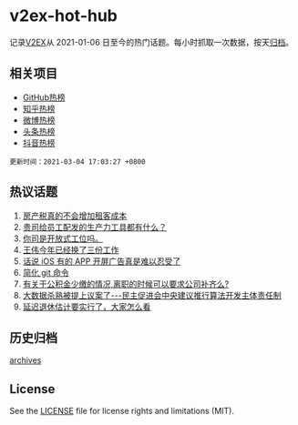 # v2ex-hot-hub

 记录[V2EX](https://www.v2ex.com/)从 2021-01-06 日至今的热门话题。每小时抓取一次数据，按天[归档](archives)。
 
 ## 相关项目

- [GitHub热榜](https://github.com/snaildev/github-hot-hub)
- [知乎热榜](https://github.com/snaildev/zhihu-hot-hub)
- [微博热榜](https://github.com/snaildev/weibo-hot-hub)
- [头条热榜](https://github.com/snaildev/toutiao-hot-hub)
- [抖音热榜](https://github.com/snaildev/douyin-hot-hub)


 `更新时间：2021-03-04 17:03:27 +0800`

## 热议话题

1. [房产税真的不会增加租客成本](https://www.v2ex.com/t/758303)
1. [贵司给员工配发的生产力工具都有什么？](https://www.v2ex.com/t/758347)
1. [你司是开放式工位吗。](https://www.v2ex.com/t/758136)
1. [王伟今年已经换了三份工作](https://www.v2ex.com/t/758236)
1. [话说 iOS 有的 APP 开屏广告真是难以忍受了](https://www.v2ex.com/t/758249)
1. [简化 git 命令](https://www.v2ex.com/t/758162)
1. [有关于公积金少缴的情况,离职的时候可以要求公司补齐么?](https://www.v2ex.com/t/758294)
1. [大数据杀熟被提上议案了---民主促进会中央建议推行算法开发主体责任制](https://www.v2ex.com/t/758272)
1. [延迟退休估计要实行了，大家怎么看](https://www.v2ex.com/t/758335)

## 历史归档

[archives](archives)

## License

See the [LICENSE](LICENSE) file for license rights and limitations (MIT).
